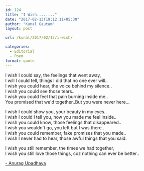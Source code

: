 ```yaml
---
id: 124
title: "I Wish........"
date: "2017-02-13T19:12:11+05:30"
author: "Kunal Gautam"
layout: post

url: /kunal/2017/02/13/i-wish/

categories:
  - Editorial
  - Poem
format: quote
---
```


I wish I could say, the feelings that went away,  
I will I could tell, things I did that no one ever will..  
I wish you could hear, the voice behind my silence..  
I wish you could see those tears..  
I wish you could feel that pain burning inside me..  
You promised that we'd together..But you were never here...

I wish I could show you, your beauty in my eyes..  
I wish I could I tell you, how you made me feel inside..  
I wish you could know, those feelings that disappeared..  
I wish you wouldn't go, you left but I was there..  
I wish you could remember, fake promises that you made..  
I wish I never had to hear, those awful things that you said.

I wish you still remember, the times we had together,  
I wish you still love those things, coz nothing can ever be better..

[- Anurag Upadhaya](http://anurag.foo)
